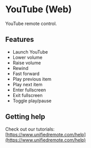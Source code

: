 # YouTube (Web)
YouTube remote control.

## Features
*  Launch YouTube
*  Lower volume
*  Raise volume
*  Rewind
*  Fast forward
*  Play previous item
*  Play next item
*  Enter fullscreen
*  Exit fullscreen
*  Toggle play/pause

## Getting help
Check out our tutorials: <br>
[https://www.unifiedremote.com/help](https://www.unifiedremote.com/help)
